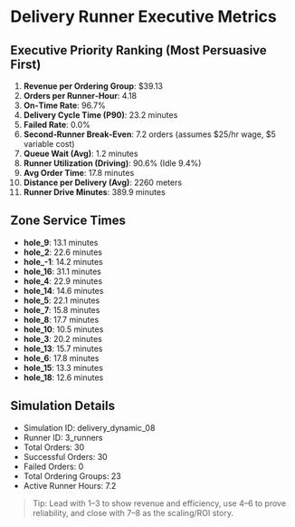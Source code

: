 # Delivery Runner Executive Metrics

## Executive Priority Ranking (Most Persuasive First)
1. **Revenue per Ordering Group**: $39.13
2. **Orders per Runner‑Hour**: 4.18
3. **On‑Time Rate**: 96.7%
4. **Delivery Cycle Time (P90)**: 23.2 minutes
5. **Failed Rate**: 0.0%
6. **Second‑Runner Break‑Even**: 7.2 orders (assumes $25/hr wage, $5 variable cost)
7. **Queue Wait (Avg)**: 1.2 minutes
8. **Runner Utilization (Driving)**: 90.6% (Idle 9.4%)
9. **Avg Order Time**: 17.8 minutes
10. **Distance per Delivery (Avg)**: 2260 meters
11. **Runner Drive Minutes**: 389.9 minutes

## Zone Service Times
- **hole_9**: 13.1 minutes
- **hole_2**: 22.6 minutes
- **hole_-1**: 14.2 minutes
- **hole_16**: 31.1 minutes
- **hole_4**: 22.9 minutes
- **hole_14**: 14.6 minutes
- **hole_5**: 22.1 minutes
- **hole_7**: 15.8 minutes
- **hole_8**: 17.7 minutes
- **hole_10**: 10.5 minutes
- **hole_3**: 20.2 minutes
- **hole_13**: 15.7 minutes
- **hole_6**: 17.8 minutes
- **hole_15**: 13.3 minutes
- **hole_18**: 12.6 minutes


## Simulation Details
- Simulation ID: delivery_dynamic_08
- Runner ID: 3_runners
- Total Orders: 30
- Successful Orders: 30
- Failed Orders: 0
- Total Ordering Groups: 23
- Active Runner Hours: 7.2

> Tip: Lead with 1–3 to show revenue and efficiency, use 4–6 to prove reliability, and close with 7–8 as the scaling/ROI story.
